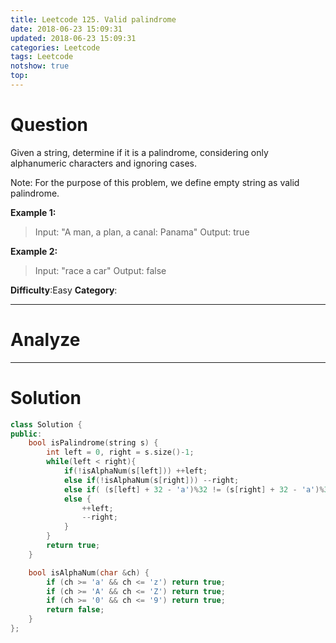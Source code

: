 ```yaml
---
title: Leetcode 125. Valid palindrome
date: 2018-06-23 15:09:31
updated: 2018-06-23 15:09:31
categories: Leetcode
tags: Leetcode
notshow: true
top:
---
```


# Question

Given a string, determine if it is a palindrome, considering only alphanumeric characters and ignoring cases.

Note: For the purpose of this problem, we define empty string as valid palindrome.

**Example 1:**
> Input: "A man, a plan, a canal: Panama"
> Output: true

**Example 2:**
> Input: "race a car"
> Output: false

**Difficulty**:Easy
**Category**:

<!--more-->
******

# Analyze

******

# Solution

```cpp
class Solution {
public:
    bool isPalindrome(string s) {
        int left = 0, right = s.size()-1;
        while(left < right){
            if(!isAlphaNum(s[left])) ++left;
            else if(!isAlphaNum(s[right])) --right;
            else if( (s[left] + 32 - 'a')%32 != (s[right] + 32 - 'a')%32 ) return false;
            else {
                ++left;
                --right;
            }
        }
        return true;
    }

    bool isAlphaNum(char &ch) {
        if (ch >= 'a' && ch <= 'z') return true;
        if (ch >= 'A' && ch <= 'Z') return true;
        if (ch >= '0' && ch <= '9') return true;
        return false;
    }
};
```
